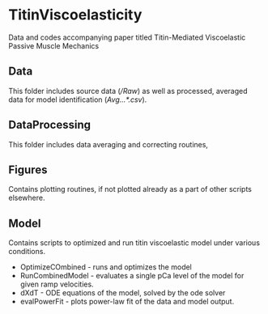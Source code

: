 # TitinViscoelasticity
Data and codes accompanying paper titled Titin-Mediated Viscoelastic Passive Muscle Mechanics

## Data
This folder includes source data (*/Raw*) as well as processed, averaged data for model identification (*Avg...\*.csv*). 

## DataProcessing
This folder includes data averaging and correcting routines,

## Figures
Contains plotting routines, if not plotted already as a part of other scripts elsewhere.

## Model
Contains scripts to optimized and run titin viscoelastic model under various conditions.
* OptimizeCOmbined - runs and optimizes the model
* RunCombinedModel - evaluates a single pCa level of the model for given ramp velocities. 
* dXdT - ODE equations of the model, solved by the ode solver
* evalPowerFit - plots power-law fit of the data and model output.
